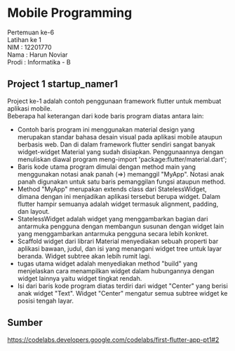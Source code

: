 # Mobile Programming

Pertemuan ke-6 </br>
Latihan ke 1 </br>
NIM : 12201770 </br>
Nama : Harun Noviar </br>
Prodi : Informatika - B

## Project 1 startup_namer1

Project ke-1 adalah contoh penggunaan framework flutter untuk membuat aplikasi mobile. </br>
Beberapa hal keterangan dari kode baris program diatas antara lain:

- Contoh baris program ini menggunakan material design yang merupakan standar bahasa desain visual pada aplikasi mobile ataupun berbasis web. Dan di dalam framework flutter sendiri sangat banyak widget-widget Material yang sudah disiapkan. Penggunaannya dengan menuliskan diawal program meng-import 'package:flutter/material.dart';
- Baris kode utama program dimulai dengan method main yang menggunakan notasi anak panah (=>) memanggil "MyApp". Notasi anak panah digunakan untuk satu baris pemanggilan fungsi ataupun method.
- Method "MyApp" merupakan extends class dari StatelessWidget, dimana dengan ini menjadikan aplikasi tersebut berupa widget. Dalam flutter hampir semuanya adalah widget termasuk alignment, padding, dan layout.
- StatelessWidget adalah widget yang menggambarkan bagian dari antarmuka pengguna dengan membangun susunan dengan widget lain yang menggambarkan antarmuka pengguna secara lebih konkret.
- Scaffold widget dari librari Material menyediakan sebuah properti bar aplikasi bawaan, judul, dan isi yang menangani widget tree untuk layar beranda. Widget subtree akan lebih rumit lagi.
- tugas utama widget adalah menyediakan method "build" yang menjelaskan cara menampilkan widget dalam hubungannya dengan widget lainnya yaitu widget tingkat rendah.
- Isi dari baris kode program diatas terdiri dari widget "Center" yang berisi anak widget "Text". Widget "Center" mengatur semua subtree widget ke posisi tengah layar.

## Sumber

https://codelabs.developers.google.com/codelabs/first-flutter-app-pt1#2
